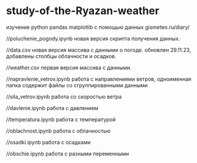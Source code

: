 # study-of-the-Ryazan-weather
 изучение python pandas matplotlib с помощью данных gismeteo.ru/diary/

//poluchenie_pogody.ipynb 
  новая версия скрипта получения данных.

//data.csv 
  новая версия массива с данными о погоде. обновлен 29.11.23, добавлены столбцы облачности и осадков.

//weather.csv
  первая версия массива с данными.

//napravlenie_vetrov.ipynb
работа с направлениями ветров, одноименная папка содержит файлы со сгруппированными данными

//sila_vetrov.ipynb
работа со скоростью ветра

//davlenie.ipynb
работа с давлением

//temperatura.ipynb
работа с температурой

//oblachnost.ipynb
работа с облачностью

//osadki.ipynb
работа с осадками

//obschie.ipynb
работа с разными переменными
